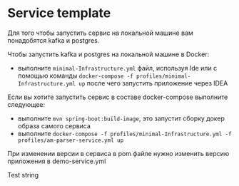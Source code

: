 # Service template

Для того чтобы запустить сервис на локальной машине вам понадобятся kafka и postgres.

Чтобы запустить kafka и postgres на локальной машине в Docker:
 - выполните `minimal-Infrastructure.yml` файл, используя Ide или с помощью команды `docker-compose -f profiles/minimal-Infrastructure.yml up` после чего запустить приложение через IDEA

Если вы хотите запустить сервис в составе docker-compose выполните следующее:
- выполните `mvn spring-boot:build-image`, это запустит сборку докер образа самого сервиса
- выполните `docker-compose -f profiles/minimal-Infrastructure.yml -f profiles/am-parser-service.yml up`
 
 При изменении версии в сервиса в pom файле нужно изменить версию приложения в demo-service.yml

Test string
